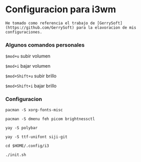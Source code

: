 # Configuracion para i3wm

    He tomado como referencia el trabajo de [GerrySoft](https://github.com/GerrySoft) para la elavoracion de mis configuraciones.

### Algunos comandos personales

`$mod+u` 	subir volumen

`$mod+i`	bajar volumen

`$mod+Shift+u`	subir brillo

`$mod+Shift+i`	bajar brillo

### Configuracion

`pacman -S xorg-fonts-misc` 

`pacman -S dmenu feh picom brightnessctl`

`yay -S polybar`

`yay -S ttf-unifont siji-git` 

`cd $HOME/.config/i3`

`./init.sh`

